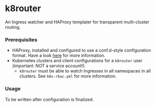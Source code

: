 # k8router

An Ingress watcher and HAProxy templater for transparent multi-cluster routing.

### Prerequisites

* HAProxy, installed and configured to use a conf.d-style configuration format.
  Have a look [here](https://github.com/SOSETH/haproxy) for more information.
* Kubernetes clusters and client configurations for a `k8router` user (important: NOT a service account!).
    * `k8router` must be able to watch Ingresses in all namespaces in all clusters.
      See `k8s-rbac.yml` for more information.

### Usage

To be written after configuration is finalized.
